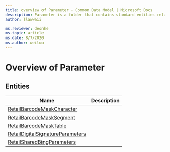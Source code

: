 ```yaml
---
title: overview of Parameter - Common Data Model | Microsoft Docs
description: Parameter is a folder that contains standard entities related to the Common Data Model.
author: llawwaii

ms.reviewer: deonhe
ms.topic: article
ms.date: 8/7/2020
ms.author: weiluo
---
```


# Overview of Parameter


## Entities

|Name|Description|
|---|---|
|[RetailBarcodeMaskCharacter](RetailBarcodeMaskCharacter.md)||
|[RetailBarcodeMaskSegment](RetailBarcodeMaskSegment.md)||
|[RetailBarcodeMaskTable](RetailBarcodeMaskTable.md)||
|[RetailDigitalSignatureParameters](RetailDigitalSignatureParameters.md)||
|[RetailSharedBingParameters](RetailSharedBingParameters.md)||

